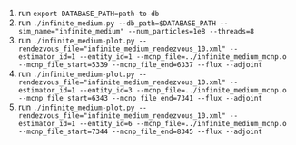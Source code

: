 1. run `export DATABASE_PATH=path-to-db`
2. run `./infinite_medium.py --db_path=$DATABASE_PATH --sim_name="infinite_medium" --num_particles=1e8 --threads=8`
3. run `./infinite_medium-plot.py --rendezvous_file="infinite_medium_rendezvous_10.xml" --estimator_id=1 --entity_id=1 --mcnp_file=../infinite_medium_mcnp.o --mcnp_file_start=5339 --mcnp_file_end=6337 --flux --adjoint`
4. run `./infinite_medium-plot.py --rendezvous_file="infinite_medium_rendezvous_10.xml" --estimator_id=1 --entity_id=3 --mcnp_file=../infinite_medium_mcnp.o --mcnp_file_start=6343 --mcnp_file_end=7341 --flux --adjoint`
5. run `./infinite_medium-plot.py --rendezvous_file="infinite_medium_rendezvous_10.xml" --estimator_id=1 --entity_id=6 --mcnp_file=../infinite_medium_mcnp.o --mcnp_file_start=7344 --mcnp_file_end=8345 --flux --adjoint`

